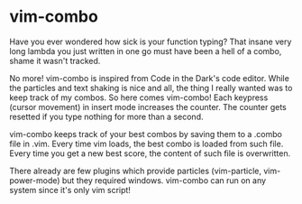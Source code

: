# vim-combo
Have you ever wondered how sick is your function typing? That insane very long lambda you just written in one go must have been a hell of a combo, shame it wasn't tracked.

No more! vim-combo is inspired from Code in the Dark's code editor. While the particles and text shaking is nice and all, the thing I really wanted was to keep track of my combos.
So here comes vim-combo! Each keypress (cursor movement) in insert mode increases the counter. The counter gets resetted if you type nothing for more than a second.

vim-combo keeps track of your best combos by saving them to a .combo file in .vim. Every time vim loads, the best combo is loaded from such file. Every time you get a new best score, the content of such file is overwritten.

There already are few plugins which provide particles (vim-particle, vim-power-mode) but they required windows. vim-combo can run on any system since it's only vim script!
